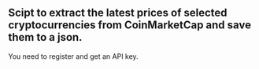 
## Scipt to extract the latest prices of selected cryptocurrencies from CoinMarketCap and save them to a json.

You need to register and get an API key.
